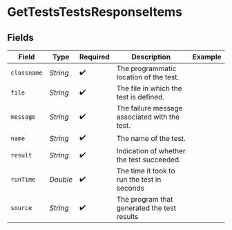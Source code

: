# GetTestsTestsResponseItems


## Fields

| Field                                         | Type                                          | Required                                      | Description                                   | Example                                       |
| --------------------------------------------- | --------------------------------------------- | --------------------------------------------- | --------------------------------------------- | --------------------------------------------- |
| `classname`                                   | *String*                                      | :heavy_check_mark:                            | The programmatic location of the test.        |                                               |
| `file`                                        | *String*                                      | :heavy_check_mark:                            | The file in which the test is defined.        |                                               |
| `message`                                     | *String*                                      | :heavy_check_mark:                            | The failure message associated with the test. |                                               |
| `name`                                        | *String*                                      | :heavy_check_mark:                            | The name of the test.                         |                                               |
| `result`                                      | *String*                                      | :heavy_check_mark:                            | Indication of whether the test succeeded.     |                                               |
| `runTime`                                     | *Double*                                      | :heavy_check_mark:                            | The time it took to run the test in seconds   |                                               |
| `source`                                      | *String*                                      | :heavy_check_mark:                            | The program that generated the test results   |                                               |